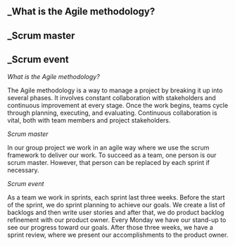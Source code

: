 



















## _What is the Agile methodology?	
## _Scrum master
## _Scrum event

























*What is the Agile methodology?*

The Agile methodology is a way to manage a project by breaking it up into several phases. It involves constant collaboration with stakeholders and continuous improvement at every stage. Once the work begins, teams cycle through planning, executing, and evaluating. Continuous collaboration is vital, both with team members and project stakeholders.

*Scrum master*

In our group project we work in an agile way where we use the scrum framework to deliver our work. To succeed as a team, one person is our scrum master. However, that person can be replaced by each sprint if necessary.

*Scrum event*

As a team we work in sprints, each sprint last three weeks. Before the start of the sprint, we do sprint planning to achieve our goals. We create a list of backlogs and then write user stories and after that, we do product backlog refinement with our product owner. Every Monday we have our stand-up to see our progress toward our goals. After those three weeks, we have a sprint review, where we present our accomplishments to the product owner.



